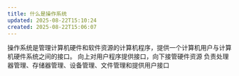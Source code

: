 ```yaml
---
title: 什么是操作系统
updated: 2025-08-22T15:10:24
created: 2025-08-22T15:06:07
---
```


操作系统是管理计算机硬件和软件资源的计算机程序，提供一个计算机用户与计算机硬件系统之间的接口。
向上对用户程序提供接口，向下接管硬件资源
负责处理器管理、存储器管理、设备管理、文件管理和提供用户接口

